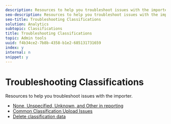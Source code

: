 ```yaml
---
description: Resources to help you troubleshoot issues with the importer.
seo-description: Resources to help you troubleshoot issues with the importer.
seo-title: Troubleshooting Classifications
solution: Analytics
subtopic: Classifications
title: Troubleshooting Classifications
topic: Admin tools
uuid: f4b34ce2-7b8b-4358-b1e2-685131731659
index: y
internal: n
snippet: y
---
```


# Troubleshooting Classifications

Resources to help you troubleshoot issues with the importer.

* [None, Unspecified, Unknown, and Other in reporting](https://marketing.adobe.com/resources/help/kb/en_US/analytics/kb/none-unspecified-and-unknown.html) 
* [Common Classification Upload Issues](https://marketing.adobe.com/resources/help/en_US/home/index.html#kb-common-saint-upload-issues) 
* [Delete classification data](../c_classifications2/c_classifications_importer/t_delete_classification_data.md#task_105C3761180A4D21B8395730C39B5F89)

